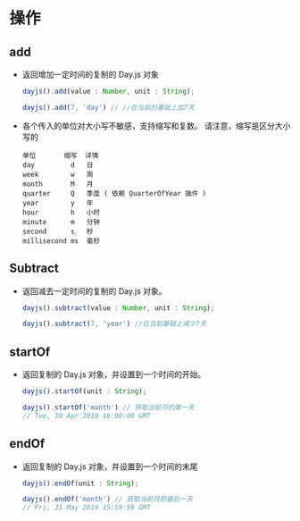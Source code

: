 # 操作

## add

  + 返回增加一定时间的复制的 Day.js 对象
  
    ```js
    dayjs().add(value : Number, unit : String);

    dayjs().add(7, 'day') // //在当前的基础上加7天
    ```

  + 各个传入的单位对大小写不敏感，支持缩写和复数。 请注意，缩写是区分大小写的
  
    ```
    单位       缩写  详情
    day         d   日
    week        w   周
    month       M   月
    quarter     Q   季度 ( 依赖 QuarterOfYear 插件 )
    year        y   年
    hour        h   小时
    minute      m   分钟
    second      s   秒
    millisecond ms  毫秒
    ```

## Subtract

  + 返回减去一定时间的复制的 Day.js 对象。
  
    ```js
    dayjs().subtract(value : Number, unit : String);

    dayjs().subtract(7, 'year') //在当前基础上减少7天
    ```

## startOf

  + 返回复制的 Day.js 对象，并设置到一个时间的开始。

    ```js
    dayjs().startOf(unit : String);

    dayjs().startOf('month') // 获取当前月的第一天
    // Tue, 30 Apr 2019 16:00:00 GMT
    ```

## endOf

  + 返回复制的 Day.js 对象，并设置到一个时间的末尾

    ```js
    dayjs().endOf(unit : String);

    dayjs().endOf('month') // 获取当前月的最后一天
    // Fri, 31 May 2019 15:59:59 GMT
    ```
